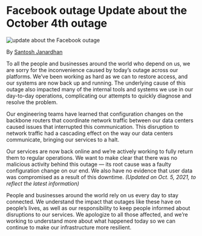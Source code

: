 # Facebook outage Update about the October 4th outage

![update about the Facebook outage](https://engineering.fb.com/wp-content/uploads/2021/10/Logo_Gray_Lg.jpg)

By [Santosh Janardhan](https://engineering.fb.com/author/santosh-janardhan/ "Posts by Santosh Janardhan")

To all the people and businesses around the world who depend on us, we are sorry for the inconvenience caused by today’s outage across our platforms. We’ve been working as hard as we can to restore access, and our systems are now back up and running. The underlying cause of this outage also impacted many of the internal tools and systems we use in our day-to-day operations, complicating our attempts to quickly diagnose and resolve the problem.

Our engineering teams have learned that configuration changes on the backbone routers that coordinate network traffic between our data centers caused issues that interrupted this communication. This disruption to network traffic had a cascading effect on the way our data centers communicate, bringing our services to a halt.

Our services are now back online and we’re actively working to fully return them to regular operations. We want to make clear that there was no malicious activity behind this outage — its root cause was a faulty configuration change on our end. We also have no evidence that user data was compromised as a result of this downtime. _(Updated on Oct. 5, 2021, to reflect the latest information)_

People and businesses around the world rely on us every day to stay connected. We understand the impact that outages like these have on people’s lives, as well as our responsibility to keep people informed about disruptions to our services. We apologize to all those affected, and we’re working to understand more about what happened today so we can continue to make our infrastructure more resilient.
